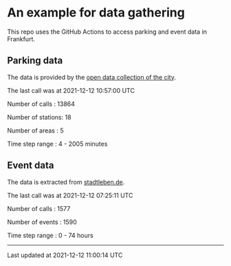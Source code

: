 # An example for data gathering

This repo uses the GitHub Actions to access parking and event data in Frankfurt.

## Parking data
The data is provided by the [open data collection of the city](https://www.offenedaten.frankfurt.de/).

The last call was at 2021-12-12 10:57:00 UTC

Number of calls   : 13864

Number of stations:    18

Number of areas   :     5

Time step range   :     4 -  2005 minutes


## Event data
The data is extracted from [stadtleben.de](https://stadtleben.de/frankfurt/).

The last call was at 2021-12-12 07:25:11 UTC

Number of calls   : 1577

Number of events  : 1590

Time step range   :    0 -   74 hours


----

Last updated at 2021-12-12 11:00:14 UTC
